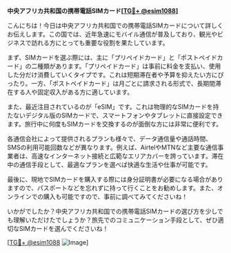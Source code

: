 **中央アフリカ共和国の携帯電話SIMカード[[TG💪+ @esim1088](https://t.me/s/esim1088)]**

こんにちは！今日は中央アフリカ共和国での携帯電話SIMカードについて詳しくお伝えします。この国では、近年急速にモバイル通信が普及しており、観光やビジネスで訪れる方にとっても重要な役割を果たしています。

まず、SIMカードを選ぶ際には、主に「プリペイドカード」と「ポストペイドカード」の二種類があります。「プリペイドカード」は事前に料金を支払い、使用した分だけ消費していくタイプです。これは短期滞在者や予算を抑えたい方にぴったり。一方、「ポストペイドカード」は月ごとに請求される形式で、長期間滞在する人や固定収入がある方に適しています。

また、最近注目されているのが「eSIM」です。これは物理的なSIMカードを持たないデジタル版のSIMカードで、スマートフォンやタブレットに直接設定できます。旅行中に何度もSIMカードを交換するのが面倒な方には非常に便利です。

各通信会社によって提供されるプランも様々で、データ通信量や通話時間、SMSの利用可能回数などが異なります。例えば、AirtelやMTNなど主要な通信事業者は、高速なインターネット接続と広範なエリアカバーを誇っています。滞在中の通信手段として、最適なプランを選べば快適な生活や仕事が可能です。

最後に、現地でSIMカードを購入する際には身分証明書が必要になる場合がありますので、パスポートなどを忘れずに持って行くことをお勧めします。また、オンラインでの購入も可能ですので、事前に調べてみてくださいね！

いかがでしたか？中央アフリカ共和国での携帯電話SIMカードの選び方を少しでも理解いただけたでしょうか？旅先でのコミュニケーション手段として、ぜひ適切なSIMカードを選んでくださいね！

[[TG💪+ @esim1088](https://t.me/s/esim1088) ![Image](https://i.postimg.cc/Y0z9fWf4/image.png)]